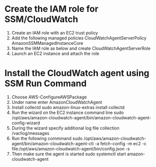 # Create the IAM role for SSM/CloudWatch
1. Create an IAM role with an EC2 trust policy
2. Add the following managed policies
CloudWatchAgentServerPolicy
AmazonSSMManagedInstanceCore
3. Name the IAM role as below and create
CloudWatchAgentServerRole
4. Launch an EC2 instance and attach the role

# Install the CloudWatch agent using SSM Run Command
1. Choose AWS-ConfigureAWSPackage
2. Under name enter AmazonCloudWatchAgent
3. Install collectd
sudo amazon-linux-extras install collectd
4. Run the wizard on the EC2 instance command line
sudo /opt/aws/amazon-cloudwatch-agent/bin/amazon-cloudwatch-agent-config-wizard
5. During the wizard specify additional log file collection
/var/log/messages
6. Run the following commmand
sudo /opt/aws/amazon-cloudwatch-agent/bin/amazon-cloudwatch-agent-ctl -a fetch-config -m ec2 -c file:/opt/aws/amazon-cloudwatch-agent/bin/config.json -s
7. Then make sure the agent is started
sudo systemctl start amazon-cloudwatch-agent